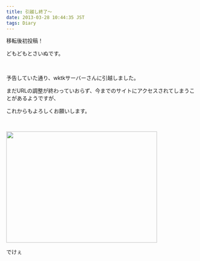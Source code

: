 ```yaml
---
title: 引越し終了〜
date: 2013-03-28 10:44:35 JST
tags: Diary
---
```

<p>移転後初投稿！</p>
<p>どもどもとさいぬです。</p>
<p>&nbsp;</p>
<p>予告していた通り、wktkサーバーさんに引越しました。</p>
<p>まだURLの調整が終わっていおらず、今までのサイトにアクセスされてしまうことがあるようですが、</p>
<p>これからもよろしくお願いします。</p>
<p>&nbsp;</p>
<p><a href="https://picasaweb.google.com/lh/photo/BRTfu1D2IRal2KXsJmILx9MTjNZETYmyPJy0liipFm0?feat=embedwebsite"><img src="https://lh4.googleusercontent.com/-ITq_zvhg-kQ/UVOgYsTCb0I/AAAAAAAABzM/qBGr16mcVVE/s400/Screenshot%2520from%25202013-03-26%252019%253A04%253A30.png" height="296" width="400" /></a></p>
<p>でけぇ</p>